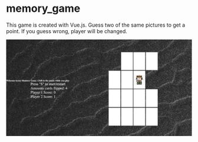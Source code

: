 # memory_game
This game is created with Vue.js. Guess two of the same pictures to get a point. If you guess wrong, player will be changed.

![alt text](https://github.com/RamtinHaf/memory_game/blob/master/memory-card-screenshot.png)
